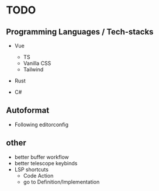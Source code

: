 # TODO

## Programming Languages / Tech-stacks
- Vue
    - TS
    - Vanilla CSS
    - Tailwind

- Rust
- C#

## Autoformat
- Following editorconfig

## other
- better buffer workflow
- better telescope keybinds
- LSP shortcuts 
    - Code Action
    - go to Definition/Implementation
